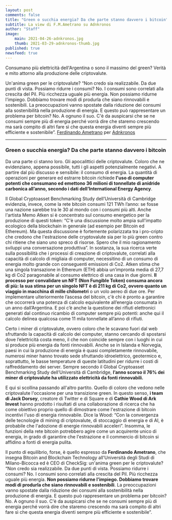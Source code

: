 ```yaml
---
layout: post
comments: false
title: "Green o succhia energia? Da che parte stanno davvero i bitcoin"
subtitle: La view di F.M.Ametrano su Adnkronos
author: "Staff"
image:
    main: 2021-04-26-adnkronos.jpg
    thumb: 2021-03-29-adnkronos-thumb.jpg
published: true
newsfeed: true
---
```


Consumano più elettricità dell'Argentina o sono il massimo del green? Verità e mito attorno alla produzione delle criptovalute.

Un'anima green per le criptovalute? “Non credo sia realizzabile. Da due punti di vista. Possiamo ridurre i consumi? No. I consumi sono correlati alla crescita del Pil. Più ricchezza uguale più energia. Non possiamo ridurne l'impiego. Dobbiamo trovare modi di produrla che siano rinnovabili e sostenibili. La preoccupazioni vanno spostate dalla riduzione dei consumi alla sostenibilità nella produzione di energia. E questo può rappresentare un problema per bitcoin? No. A ognuno il suo. C'è da auspicarsi che se ne consumi sempre più di energia perché vorrà dire che staremo crescendo ma sarà compito di altri fare sì che questa energia diventi sempre più efficiente e sostenibile”. [Ferdinando Ametrano](http://ametrano.net/) per [Adnkronos](https://www.adnkronos.com/green-o-succhia-energia-da-che-parte-stanno-davvero-i-bitcoin_1TtAuCltAmEq527Zge153c?refresh_ce)

----

### Green o succhia energia? Da che parte stanno davvero i bitcoin
>
Da una parte ci stanno loro. Gli apocalittici delle criptovalute. Coloro che ne evidenziano, appena possibile, tutti i gli aspetti potenzialmente negativi. A partire dal più discusso e sensibile: il consumo di energia. La quantità di operazioni per generare ed estrarre bitcoin richiede **l'uso di computer potenti che consumano ed emettono 36 milioni di tonnellate di anidride carbonica all’anno, secondo i dati dell’International Energy Agency**.
>
Il Global Cryptoasset Benchmarking Study dell’Università di Cambridge evidenzia, invece, come la rete bitcoin consumi 121 TWh l’anno: se fosse una nazione sarebbe tra le 30 al mondo con i consumi più alti. Anche l'artista Memo Atken si è concentrato sul consumo energetico per la produzione di questi token: “C'è una discussione molto ampia sull'impatto ecologico della blockchain in generale (ad esempio per Bitcoin ed Ethereum). Ma questa discussione è fortemente polarizzata tra i pro-cripto che credono che l'estrazione delle cryptovalute sia per lo più green contro chi ritiene che siano uno spreco di risorse. Spero che il mio ragionamento sviluppi una conversazione produttiva”. In sostanza, la sua ricerca verte sulla possibilità che i processi di creazione di criptovalute, correlati alla capacità di calcolo di migliaia di computer, necessitino di un consumo di energia molto grande con conseguenti emissioni di Co2. Atken stima che una singola transazione in Ethereum (ETH) abbia un’impronta media di 27,7 kg di Co2 paragonabile al consumo elettrico di una casa in due giorni. **Il processo per convalidare un NFT (Non Fungible Token) consuma ancora di più: la sua stima per un singolo NFT è di 211 kg di Co2, ovvero quanto un viaggio in macchina di mille chilometri** o un volo aereo di due ore. Per implementare ulteriormente l’ascesa del bitcoin, c'è chi è pronto a garantire che occorrerà una potenza di calcolo equivalente all’energia consumata in un anno dall’Argentina. E poi c’è anche la questione dei rifiuti elettronici generati dal continuo ricambio di computer sempre più potenti: anche qui il calcolo delinea qualcosa come 11 mila tonnellate all’anno di rifiuti.
>
Certo i miner di criptovalute, ovvero coloro che le scavano fuori dal web sfruttando la capacità di calcolo dei computer, stanno cercando di spostarsi dove l’elettricità costa meno, il che non coincide sempre con i luoghi in cui si produce più energia da fonti rinnovabili. Anche se in Islanda e Norvegia, paesi in cui la produzione di energia è quasi completamente rinnovabile, numerosi miner hanno trovato sede sfruttando idroelettrico, geotermico e, soprattutto, le basse temperature di queste latitudini per ridurre i costi di raffreddamento dei server. Sempre secondo il Global Cryptoasset Benchmarking Study dell’Università di Cambridge, **l’anno scorso il 76% dei miner di criptovalute ha utilizzato elettricità da fonti rinnovabili.**
>
E qui si scollina passando all'altro partito. Quello di coloro che vedono nelle criptovalute l'occasione per una transizione green. In questo senso, **i team di Jack Dorsey**, creatore di Twitter e di Square e di **Cathie Wood di Ark Invest** hanno prodotto i risultati di una collaborazione di ricerca che ha come obiettivo proprio quello di dimostrare come l'estrazione di bitcoin incentivi l'uso di energia rinnovabile. Dice la Wood: “Con la convergenza delle tecnologie di mining di criptovalute, di stoccaggio di energia e di AI, è probabile che l'adozione di energie rinnovabili acceleri”. Insomma, le funzioni della rete bitcoin potrebbero agire come un acquirente unico di energia, in grado di garantire che l'estrazione e il commercio di bitcoin si affidino a fonti di energia pulita.
>
Il punto di equilibrio, forse, è quello espresso da **Ferdinando Ametrano**, che insegna Bitcoin and Blockchain Technology all'Università degli Studi di Milano-Bicocca ed è CEO di CheckSig: un'anima green per le criptovalute? “Non credo sia realizzabile. Da due punti di vista. Possiamo ridurre i consumi? No. I consumi sono correlati alla crescita del Pil. Più ricchezza uguale più energia. **Non possiamo ridurne l'impiego. Dobbiamo trovare modi di produrla che siano rinnovabili e sostenibili**. La preoccupazioni vanno spostate dalla riduzione dei consumi alla sostenibilità nella produzione di energia. E questo può rappresentare un problema per bitcoin? No. A ognuno il suo. C'è da auspicarsi che se ne consumi sempre più di energia perché vorrà dire che staremo crescendo ma sarà compito di altri fare sì che questa energia diventi sempre più efficiente e sostenibile”.
